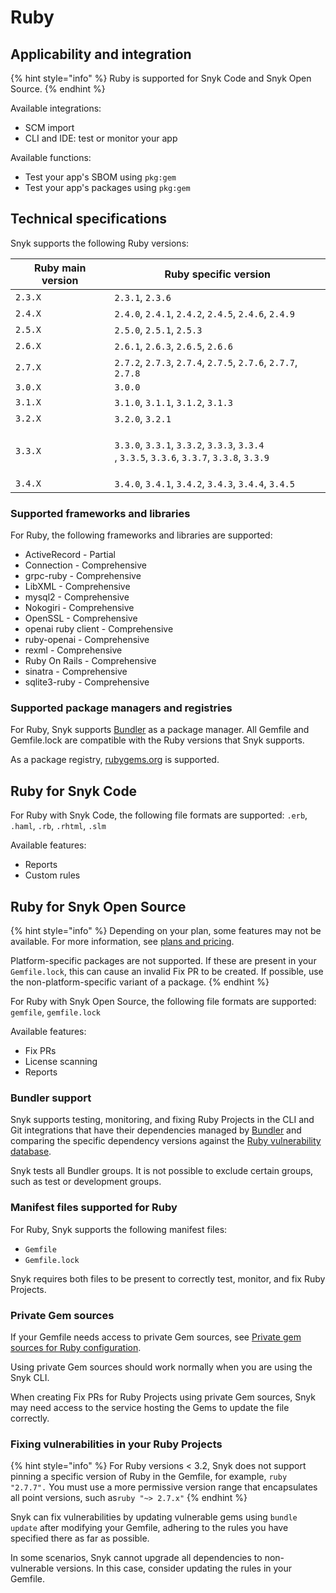 # Ruby

## Applicability and integration

{% hint style="info" %}
Ruby is supported for Snyk Code and Snyk Open Source.
{% endhint %}

Available integrations:

* SCM import
* CLI and IDE: test or monitor your app

Available functions:

* Test your app's SBOM using `pkg:gem`
* Test your app's packages using `pkg:gem`

## Technical specifications

Snyk supports the following Ruby versions:

| Ruby main version | Ruby specific version                                                                                                                                                                                             |
| ----------------- | ----------------------------------------------------------------------------------------------------------------------------------------------------------------------------------------------------------------- |
| `2.3.X`           | `2.3.1`, `2.3.6`                                                                                                                                                                                                  |
| `2.4.X`           | `2.4.0`, `2.4.1`, `2.4.2`, `2.4.5`, `2.4.6`, `2.4.9`                                                                                                                                                              |
| `2.5.X`           | `2.5.0`, `2.5.1`, `2.5.3`                                                                                                                                                                                         |
| `2.6.X`           | `2.6.1`, `2.6.3`, `2.6.5`, `2.6.6`                                                                                                                                                                                |
| `2.7.X`           | `2.7.2`, `2.7.3`, `2.7.4`, `2.7.5`, `2.7.6`, `2.7.7`, `2.7.8`                                                                                                                                                     |
| `3.0.X`           | `3.0.0`                                                                                                                                                                                                           |
| `3.1.X`           | `3.1.0`, `3.1.1`, `3.1.2`, `3.1.3`                                                                                                                                                                                |
| `3.2.X`           | `3.2.0`, `3.2.1`                                                                                                                                                                                                  |
| `3.3.X`           | <p><code>3.3.0</code>, <code>3.3.1</code>, <code>3.3.2</code>, <code>3.3.3</code>, <code>3.3.4</code><br>, <code>3.3.5</code>, <code>3.3.6</code>, <code>3.3.7</code>, <code>3.3.8</code>, <code>3.3.9</code></p> |
| `3.4.X`           | `3.4.0`, `3.4.1`, `3.4.2`, `3.4.3`, `3.4.4`, `3.4.5`                                                                                                                                                              |

### Supported frameworks and libraries

For Ruby, the following frameworks and libraries are supported:

* ActiveRecord - Partial
* Connection - Comprehensive
* grpc-ruby - Comprehensive
* LibXML - Comprehensive
* mysql2 - Comprehensive
* Nokogiri - Comprehensive
* OpenSSL - Comprehensive
* openai ruby client - Comprehensive
* ruby-openai - Comprehensive
* rexml - Comprehensive
* Ruby On Rails - Comprehensive
* sinatra - Comprehensive
* sqlite3-ruby - Comprehensive

### Supported package managers and registries

For Ruby, Snyk supports [Bundler](https://bundler.io/) as a package manager. All Gemfile and Gemfile.lock are compatible with the Ruby versions that Snyk supports.

As a package registry, [rubygems.org](https://rubygems.org/) is supported.

## Ruby for Snyk Code

For Ruby with Snyk Code, the following file formats are supported:  `.erb`, `.haml`, `.rb`, `.rhtml`, `.slm`

Available features:

* Reports
* Custom rules

## Ruby for Snyk Open Source

{% hint style="info" %}
Depending on your plan, some features may not be available. For more information, see [plans and pricing](https://snyk.io/plans/).

Platform-specific packages are not supported. If these are present in your `Gemfile.lock`, this can cause an invalid Fix PR to be created. If possible, use the non-platform-specific variant of a package.
{% endhint %}

For Ruby with Snyk Open Source, the following file formats are supported: `gemfile`, `gemfile.lock`

Available features:

* Fix PRs
* License scanning
* Reports

### Bundler support

Snyk supports testing, monitoring, and fixing Ruby Projects in the CLI and Git integrations that have their dependencies managed by [Bundler](https://bundler.io/) and comparing the specific dependency versions against the [Ruby vulnerability database](https://snyk.io/vuln?type=rubygems).

Snyk tests all Bundler groups. It is not possible to exclude certain groups, such as test or development groups.

### Manifest files supported for Ruby

For Ruby, Snyk supports the following manifest files:

* `Gemfile`
* `Gemfile.lock`

Snyk requires both files to be present to correctly test, monitor, and fix Ruby Projects.

### **Private Gem sources**

If your Gemfile needs access to private Gem sources, see [Private gem sources for Ruby configuration](../../scan-with-snyk/snyk-open-source/package-repository-integrations/private-gem-sources-for-ruby-configuration.md).

Using private Gem sources should work normally when you are using the Snyk CLI.

When creating Fix PRs for Ruby Projects using private Gem sources, Snyk may need access to the service hosting the Gems to update the file correctly.

### Fixing vulnerabilities in your Ruby Projects

{% hint style="info" %}
For Ruby versions < 3.2, Snyk does not support pinning a specific version of Ruby in the Gemfile, for example, `ruby "2.7.7".` You must use a more permissive version range that encapsulates all point versions, such as`ruby "~> 2.7.x"`
{% endhint %}

Snyk can fix vulnerabilities by updating vulnerable gems using `bundle update` after modifying your Gemfile, adhering to the rules you have specified there as far as possible.

In some scenarios, Snyk cannot upgrade all dependencies to non-vulnerable versions. In this case, consider updating the rules in your Gemfile.
